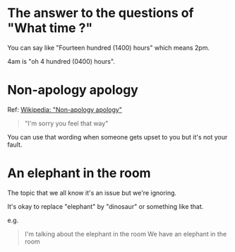 # The answer to the questions of "What time ?"

You can say like "Fourteen hundred (1400) hours" which means 2pm. 

4am is "oh 4 hundred (0400) hours".

# Non-apology apology

Ref: [Wikipedia: "Non-apology apology" ](https://en.wikipedia.org/wiki/Non-apology_apology)

> "I'm sorry you feel that way"

You can use that wording when someone gets upset to you but it's not your fault.

# An elephant in the room

The topic that we all know it's an issue but we're ignoring.

It's okay to replace "elephant" by "dinosaur" or something like that.

e.g.

> I'm talking about the elephant in the room
> We have an elephant in the room
